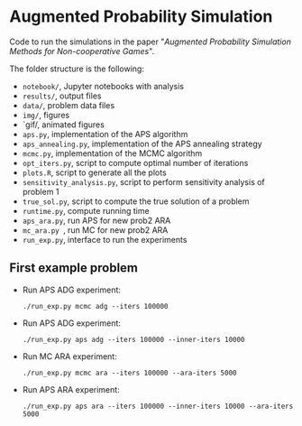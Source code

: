 # Augmented Probability Simulation

Code to run the simulations in the paper "*Augmented Probability Simulation Methods for Non-cooperative Games*".

The folder structure is the following:

  * `notebook/`, Jupyter notebooks with analysis
  * `results/`, output files
  * `data/`, problem data files
  * `img/`, figures
  * `gif/, animated figures
  * `aps.py`, implementation of the APS algorithm
  * `aps_annealing.py`, implementation of the APS annealing strategy
  * `mcmc.py`, implementation of the MCMC algorithm
  * `opt_iters.py`, script to compute optimal number of iterations
  * `plots.R`, script to generate all the plots
  * `sensitivity_analysis.py`, script to perform sensitivity analysis of problem 1
  * `true_sol.py`, script to compute the true solution of a problem
  * `runtime.py`, compute running time
  * `aps_ara.py`, run APS for new prob2 ARA
  * `mc_ara.py `, run MC for new prob2 ARA
  * `run_exp.py`, interface to run the experiments

First example problem
---------------------

* Run APS ADG experiment:

      ./run_exp.py mcmc adg --iters 100000

* Run APS ADG experiment:

      ./run_exp.py aps adg --iters 100000 --inner-iters 10000

* Run MC ARA experiment:

      ./run_exp.py mcmc ara --iters 100000 --ara-iters 5000

* Run APS ARA experiment:

      ./run_exp.py aps ara --iters 100000 --inner-iters 10000 --ara-iters 5000

